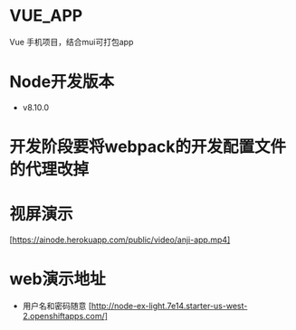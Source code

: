 # VUE_APP
Vue 手机项目，结合mui可打包app
# Node开发版本
* v8.10.0
# 开发阶段要将webpack的开发配置文件的代理改掉

# 视屏演示
[https://ainode.herokuapp.com/public/video/anji-app.mp4]
# web演示地址
* 用户名和密码随意
[http://node-ex-light.7e14.starter-us-west-2.openshiftapps.com/]